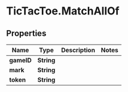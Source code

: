 # TicTacToe.MatchAllOf

## Properties

Name | Type | Description | Notes
------------ | ------------- | ------------- | -------------
**gameID** | **String** |  | 
**mark** | **String** |  | 
**token** | **String** |  | 


